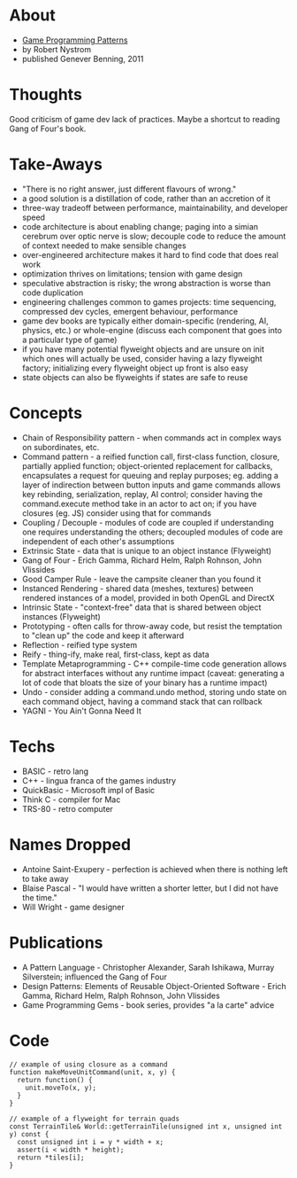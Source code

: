 
# About

* [Game Programming Patterns](https://gameprogrammingpatterns.com/)
* by Robert Nystrom
* published Genever Benning, 2011

# Thoughts

Good criticism of game dev lack of practices. Maybe a shortcut to reading Gang of Four's book.

# Take-Aways

* "There is no right answer, just different flavours of wrong."
* a good solution is a distillation of code, rather than an accretion of it
* three-way tradeoff between performance, maintainability, and developer speed
* code architecture is about enabling change; paging into a simian cerebrum over optic nerve is slow; decouple code to reduce the amount of context needed to make sensible changes
* over-engineered architecture makes it hard to find code that does real work
* optimization thrives on limitations; tension with game design
* speculative abstraction is risky; the wrong abstraction is worse than code duplication
* engineering challenges common to games projects: time sequencing, compressed dev cycles, emergent behaviour, performance
* game dev books are typically either domain-specific (rendering, AI, physics, etc.) or whole-engine (discuss each component that goes into a particular type of game)
* if you have many potential flyweight objects and are unsure on init which ones will actually be used, consider having a lazy flyweight factory; initializing every flyweight object up front is also easy
* state objects can also be flyweights if states are safe to reuse

# Concepts

* Chain of Responsibility pattern - when commands act in complex ways on subordinates, etc.
* Command pattern - a reified function call, first-class function, closure, partially applied function; object-oriented replacement for callbacks, encapsulates a request for queuing and replay purposes; eg. adding a layer of indirection between button inputs and game commands allows key rebinding, serialization, replay, AI control; consider having the command.execute method take in an actor to act on; if you have closures (eg. JS) consider using that for commands
* Coupling / Decouple - modules of code are coupled if understanding one requires understanding the others; decoupled modules of code are independent of each other's assumptions
* Extrinsic State - data that is unique to an object instance (Flyweight)
* Gang of Four - Erich Gamma, Richard Helm, Ralph Rohnson, John Vlissides
* Good Camper Rule - leave the campsite cleaner than you found it
* Instanced Rendering - shared data (meshes, textures) between rendered instances of a model, provided in both OpenGL and DirectX
* Intrinsic State - "context-free" data that is shared between object instances (Flyweight)
* Prototyping - often calls for throw-away code, but resist the temptation to "clean up" the code and keep it afterward
* Reflection - reified type system
* Reify - thing-ify, make real, first-class, kept as data
* Template Metaprogramming - C++ compile-time code generation allows for abstract interfaces without any runtime impact (caveat: generating a lot of code that bloats the size of your binary has a runtime impact)
* Undo - consider adding a command.undo method, storing undo state on each command object, having a command stack that can rollback
* YAGNI - You Ain't Gonna Need It

# Techs

* BASIC - retro lang
* C++ - lingua franca of the games industry
* QuickBasic - Microsoft impl of Basic
* Think C - compiler for Mac
* TRS-80 - retro computer

# Names Dropped

* Antoine Saint-Exupery - perfection is achieved when there is nothing left to take away
* Blaise Pascal - "I would have written a shorter letter, but I did not have the time."
* Will Wright - game designer

# Publications

* A Pattern Language - Christopher Alexander, Sarah Ishikawa, Murray Silverstein; influenced the Gang of Four
* Design Patterns: Elements of Reusable Object-Oriented Software - Erich Gamma, Richard Helm, Ralph Rohnson, John Vlissides
* Game Programming Gems - book series, provides "a la carte" advice

# Code

```
// example of using closure as a command
function makeMoveUnitCommand(unit, x, y) {
  return function() {
    unit.moveTo(x, y);
  }
}
```

```
// example of a flyweight for terrain quads
const TerrainTile& World::getTerrainTile(unsigned int x, unsigned int y) const {
  const unsigned int i = y * width + x;
  assert(i < width * height);
  return *tiles[i];
}
```
